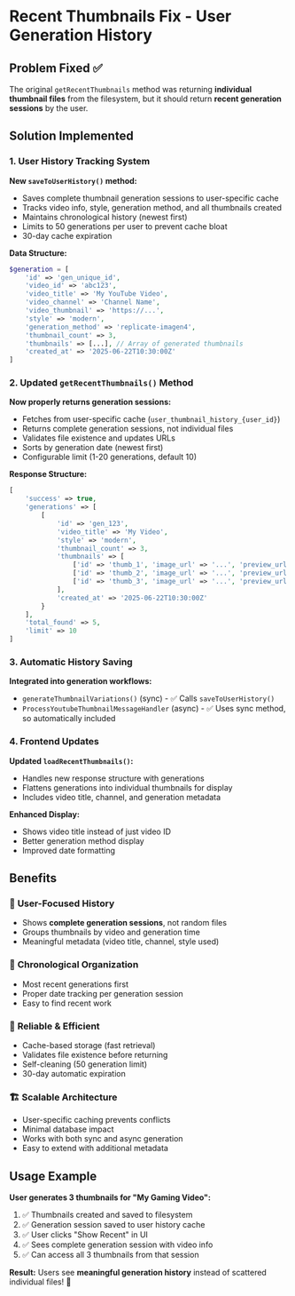 # Recent Thumbnails Fix - User Generation History

## Problem Fixed ✅
The original `getRecentThumbnails` method was returning **individual thumbnail files** from the filesystem, but it should return **recent generation sessions** by the user.

## Solution Implemented

### 1. **User History Tracking System**
**New `saveToUserHistory()` method:**
- Saves complete thumbnail generation sessions to user-specific cache
- Tracks video info, style, generation method, and all thumbnails created
- Maintains chronological history (newest first)
- Limits to 50 generations per user to prevent cache bloat
- 30-day cache expiration

**Data Structure:**
```php
$generation = [
    'id' => 'gen_unique_id',
    'video_id' => 'abc123',
    'video_title' => 'My YouTube Video',
    'video_channel' => 'Channel Name',
    'video_thumbnail' => 'https://...',
    'style' => 'modern',
    'generation_method' => 'replicate-imagen4',
    'thumbnail_count' => 3,
    'thumbnails' => [...], // Array of generated thumbnails
    'created_at' => '2025-06-22T10:30:00Z'
]
```

### 2. **Updated `getRecentThumbnails()` Method**
**Now properly returns generation sessions:**
- Fetches from user-specific cache (`user_thumbnail_history_{user_id}`)
- Returns complete generation sessions, not individual files
- Validates file existence and updates URLs
- Sorts by generation date (newest first)
- Configurable limit (1-20 generations, default 10)

**Response Structure:**
```php
[
    'success' => true,
    'generations' => [
        [
            'id' => 'gen_123',
            'video_title' => 'My Video',
            'style' => 'modern',
            'thumbnail_count' => 3,
            'thumbnails' => [
                ['id' => 'thumb_1', 'image_url' => '...', 'preview_url' => '...'],
                ['id' => 'thumb_2', 'image_url' => '...', 'preview_url' => '...'],
                ['id' => 'thumb_3', 'image_url' => '...', 'preview_url' => '...']
            ],
            'created_at' => '2025-06-22T10:30:00Z'
        }
    ],
    'total_found' => 5,
    'limit' => 10
]
```

### 3. **Automatic History Saving**
**Integrated into generation workflows:**
- `generateThumbnailVariations()` (sync) - ✅ Calls `saveToUserHistory()`
- `ProcessYoutubeThumbnailMessageHandler` (async) - ✅ Uses sync method, so automatically included

### 4. **Frontend Updates**
**Updated `loadRecentThumbnails()`:**
- Handles new response structure with generations
- Flattens generations into individual thumbnails for display
- Includes video title, channel, and generation metadata

**Enhanced Display:**
- Shows video title instead of just video ID
- Better generation method display
- Improved date formatting

## Benefits

### 🎯 **User-Focused History**
- Shows **complete generation sessions**, not random files
- Groups thumbnails by video and generation time
- Meaningful metadata (video title, channel, style used)

### 📅 **Chronological Organization**
- Most recent generations first
- Proper date tracking per generation session
- Easy to find recent work

### 🔄 **Reliable & Efficient**
- Cache-based storage (fast retrieval)
- Validates file existence before returning
- Self-cleaning (50 generation limit)
- 30-day automatic expiration

### 🏗️ **Scalable Architecture**
- User-specific caching prevents conflicts
- Minimal database impact
- Works with both sync and async generation
- Easy to extend with additional metadata

## Usage Example

**User generates 3 thumbnails for "My Gaming Video":**
1. ✅ Thumbnails created and saved to filesystem
2. ✅ Generation session saved to user history cache
3. ✅ User clicks "Show Recent" in UI
4. ✅ Sees complete generation session with video info
5. ✅ Can access all 3 thumbnails from that session

**Result:** Users see **meaningful generation history** instead of scattered individual files! 🎉
